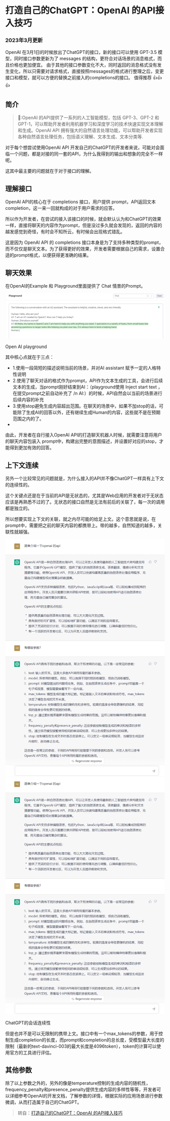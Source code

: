# 打造自己的ChatGPT：OpenAI 的API接入技巧
### 2023年3月更新
OpenAI 在3月1日的时候放出了ChatGPT的接口，新的接口可以使用 GPT-3.5 模型，同时接口参数更新为了 messages 的结构，更符合对话场景的消息格式，而且价格也更加便宜。
由于其他的接口参数变化不大，同时返回的消息格式没有发生变化，所以只需要对请求格式，直接按照messages的格式进行整理之后，变更接口和模型，就可以方便的替换之前接入的completions的接口。
值得推荐 👍👍👍

## 简介
> 🤖:OpenAI 的API提供了一系列的人工智能模型，包括 GPT-3、GPT-2 和 GPT-1，可以帮助开发者利用机器学习和深度学习的技术快速实现文本理解和生成。OpenAI API 拥有强大的自然语言处理功能，可以帮助开发者实现各种自然语言处理任务，包括语义理解、文本生成、文本分类等.

对于每个想尝试使用OpenAI API 开发自己的ChatGPT的开发者来说，可能对会面临一个问题，都是对接的同一套的API，为什么我得到的输出和想象的完全不一样呢。

这其中最主要的问题就在于对于接口的理解。

## 理解接口
OpenAI API的核心在于 completions 接口，用户提供 prompt，API返回文本completion，这一来一回就构成的对于用户需求的应答。

所以作为开发者，在尝试的接入该接口的时候，就会默认认为和ChatGPT的效果一样，直接将聊天的内容作为prompt，但是没过多久就会发现的，返回的内容的越发感觉到奇怪，有时会不知所云，有时候会出现格式错乱。

这是因为 OpenAI API 的 completions 接口本身是为了支持多种类型的prompt，而不仅仅是聊天文本。为了获得更好的效果，开发者需要根据自己的需求，设置合适的prompt格式，以便获得更准确的结果。

## 聊天效果
在OpenAI的Example 和 Playground里面提供了 Chat 情景的Prompt。

![Open AI playground](/src/main/resources/static/images/img01.png)

Open AI playground

其中核心点就在于三点：

- 1.使用一段简短的描述说明当前的场景，并对AI assistant 赋予一定的人格特性说明
- 2.使用了聊天对话的格式作为prompt，API作为文本生成的工具，会进行后续文本的生成，当prompt刚好结束到AI：（playground使用 Inject start text ，在提交prompt之前自动补充了 /n AI:）的时候，API自然会以当前的场景进行后续内容的补充
- 3.使用stop避免生成内容超出范围。在聊天的场景中，如果不加stop的话，可能除了生成AI的回答以外，还有继续生成Human的内容，这些就不是在预期范围之内的了。
- 
由此，开发者在自行接入OpenAI API的打造聊天机器人时候，就需要注意将用户的聊天内容包装入 prompt中，构建出完整的意图描述，并设置好对应的stop，才能得到更加有效的回答。

## 上下文连续
另外一个比较常见的问题就是，为什么接入的API并不像ChatGPT一样具有上下文的连续性的。

这个关键点还是在于当前的API是无状态的，尤其是Web应用的开发者对于无状态应该是再熟悉不过的了。无状态的接口自然是无法有前后的关联了，每一次的调用都是独立的。

所以想要实现上下文的关联，就之内尽可能的给足上文。这个意思就是说，在prompt中，需要把之前的聊天内容的都携带上。带的越多，自然知道的越多，关联性就越强。

![ChatGPT的会话连续性](/src/main/resources/static/images/img02.png)
![ChatGPT的会话连续性](/src/main/resources/static/images/img03.png)

ChatGPT的会话连续性

但是也并不是可以无限制的携带上文。接口中有一个max_tokens的参数，用于控制生成completion的长度，而prompt和completion的总长度，受模型最大长度的限制（最新的text-davinci-003的最大长度是4096token），token的计算可以使用官方的工具进行评估。

## 其他参数
除了以上参数之外的，另外的像是temperature控制的生成内容的随机性，frequency_penalty和presence_penalty提供生成内容的多样性等等，开发者可以详细参考OpenAI的开发文档，了解参数的详情，根据实际的应用场景进行参数微调，从而打造属于自己的ChatGPT。

> 转自：[打造自己的ChatGPT：OpenAI 的API接入技巧](https://www.cnblogs.com/xbotter/p/how_to_use_openai_api.html)